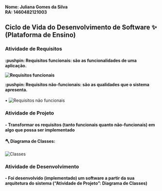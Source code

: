 <h4><b>Nome:</b> Juliana Gomes da Silva<br>
<b>RA:</b> 1460482121003</h4>

<h2>Ciclo de Vida do Desenvolvimento de Software ✨
(Plataforma de Ensino)</h2>

<h3>Atividade de Requisitos </h3>

<h4><p>:pushpin: Requisitos funcionais: são as funcionalidades de uma aplicação.</p>
  
  ![Requisitos funcionais](https://user-images.githubusercontent.com/88887821/159947119-98a62a3c-38bf-4afe-a847-6ad982b26294.png)

  
<p>:pushpin: Requisitos não-funcionais: são as qualidades que o  sistema apresenta.</h4>

• ![Requisitos não funcionais](https://user-images.githubusercontent.com/88887821/159947383-5fe50f68-8c72-4589-a533-74f978641c7f.png)

<h3>Atividade de Projeto </h3>

<h4>- Transformar os requisitos (tanto funcionais quanto não-funcionais) em algo que possa ser implementado</h4>

<h4><p>🪓 Diagrama de Classes:</h4><p>
  

  ![Classes](https://user-images.githubusercontent.com/88887821/159947653-ef65b0da-bed9-47ee-93f5-accdf323bd46.png)


<h3>Atividade de Desenvolvimento</h3>

<h4><p>- Foi desenvolvido (implementado) um software a partir da sua arquitetura do sistema (“Atividade de Projeto”: Diagrama de Classes)</h4>

